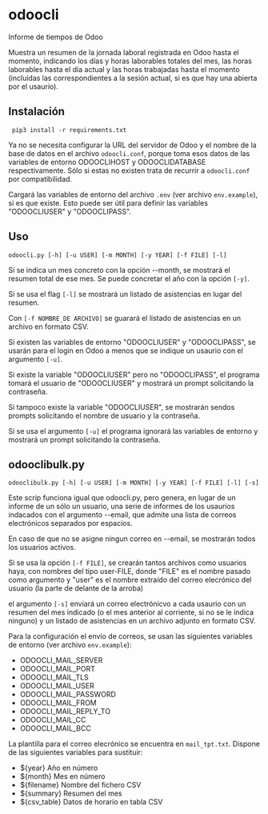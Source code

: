 # odoocli
Informe de tiempos de Odoo

Muestra un resumen de la jornada laboral registrada en Odoo hasta el momento,
indicando los días y horas laborables totales del mes, las horas laborables
hasta el día actual y las horas trabajadas hasta el momento (incluídas las
correspondientes a la sesión actual, si es que hay una abierta por el usaurio).


## Instalación
```
 pip3 install -r requirements.txt
```

Ya no se necesita configurar la URL del servidor de Odoo y el nombre de la base de
datos en el archivo `odoocli.conf`, porque toma esos datos de las variables de
entorno ODOOCLIHOST y ODOOCLIDATABASE respectivamente. Sólo si estas no existen
trata de recurrir a `odoocli.conf` por compatibilidad.

Cargará las variables de entorno del archivo `.env` (ver archivo `env.example`),
si es que existe. Esto puede ser útil para definir las variables "ODOOCLIUSER"
y "ODOOCLIPASS".


## Uso

```
odoocli.py [-h] [-u USER] [-m MONTH] [-y YEAR] [-f FILE] [-l]
```

Si se indica un mes concreto con la opción --month, se mostrará el resumen
total de ese mes. Se puede concretar el año con la opción `[-y]`.

Si se usa el flag `[-l]` se mostrará un listado de asistencias en lugar del
resumen.

Con `[-f NOMBRE_DE ARCHIVO]` se guarará el listado de asistencias en un archivo
en formato CSV.

Si existen las variables de entorno "ODOOCLIUSER" y "ODOOCLIPASS", se usarán
para el login en Odoo a menos que se indique un usaurio con el argumento
`[-u]`.

Si existe la variable "ODOOCLIUSER" pero no "ODOOCLIPASS", el programa tomará
el usuario de "ODOOCLIUSER" y mostrará un prompt solicitando la contraseña.

Si tampoco existe la variable "ODOOCLIUSER", se mostrarán sendos prompts
solicitando el nombre de usuario y la contraseña.

Si se usa el argumento `[-u]` el programa ignorará las variables de entorno y
mostrará un prompt solicitando la contraseña.


## odooclibulk.py

```
odooclibulk.py [-h] [-u USER] [-m MONTH] [-y YEAR] [-f FILE] [-l] [-s]
```

Este scrip funciona igual que odoocli.py, pero genera, en lugar de un informe
de un sólo un usuario, una serie de informes de los usaurios indacados con el
argumento --email, que admite una lista de correos electrónicos separados
por espacios.

En caso de que no se asigne ningun correo en --email, se mostrarán todos los
usuarios activos.

Si se usa la opción `[-f FILE]`, se crearán tantos archivos como usuarios haya,
con nombres del tipo user-FILE, donde "FILE" es el nombre pasado como argumento
y "user" es el nombre extraído del correo elecrónico del usuario
(la parte de delante de la arroba) 

el argumento `[-s]` enviará un correo electrónicvo a cada usaurio con un resumen
del mes indicado (o el mes anterior al corriente, si no se le indica ninguno) y un
listado de asistencias en un archivo adjunto en formato CSV. 

Para la configuración el envío de correos, se usan las siguientes variables de entorno
(ver archivo `env.example`):

* ODOOCLI_MAIL_SERVER
* ODOOCLI_MAIL_PORT
* ODOOCLI_MAIL_TLS
* ODOOCLI_MAIL_USER
* ODOOCLI_MAIL_PASSWORD
* ODOOCLI_MAIL_FROM
* ODOOCLI_MAIL_REPLY_TO
* ODOOCLI_MAIL_CC
* ODOOCLI_MAIL_BCC

La plantilla para el correo elecrónico se encuentra en `mail_tpt.txt`.
Dispone de las siguientes variables para sustituir:

* ${year}
    Año en número
* ${month}
    Mes en número
* ${filename}
    Nombre del fichero CSV
* ${summary}
    Resumen del mes
* ${csv_table}
    Datos de horario en tabla CSV
